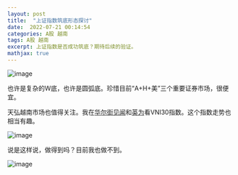 ```yaml
---
layout: post
title:  "上证指数筑底形态探讨"
date:  2022-07-21 00:14:54
categories: A股 越南
tags: A股 越南
excerpt: 上证指数是否成功筑底？期待后续的验证。
mathjax: true
---
```



![image](https://user-images.githubusercontent.com/63193298/180112991-0539a677-16e2-4aa0-8295-614f7fc41443.png)

也许是复杂的W底，也许是圆弧底。珍惜目前“A+H+美”三个重要证券市场，很便宜。

天弘越南市场也值得关注。我在[华尔街见闻](https://wallstreetcn.com/markets/codes/VNI30.OTC)和[英为](https://cn.investing.com/indices/vn-30)看VNI30指数。这个指数走势也相当有趣。

![image](https://user-images.githubusercontent.com/63193298/180113879-46d776fa-7c82-4b51-83c4-3fded149847e.png)

说是这样说，做得到吗？目前我也做不到。

![image](https://user-images.githubusercontent.com/63193298/180114683-6d6095b1-713f-4268-b5bc-4960812e2e2a.png)
